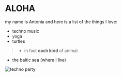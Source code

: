 # ALOHA
my name is Antonia and here is a list of the things I love:
- techno music 
- yoga
- turtles
> - in fact **each kind** of animal
- the baltic sea (where I live)

<img src="https://unsplash.com/de/fotos/endMHm-S3d8" alt="techno party">

